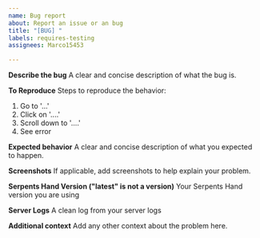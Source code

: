 ```yaml
---
name: Bug report
about: Report an issue or an bug
title: "[BUG] "
labels: requires-testing
assignees: Marco15453

---
```


**Describe the bug**
A clear and concise description of what the bug is.

**To Reproduce**
Steps to reproduce the behavior:
1. Go to '...'
2. Click on '....'
3. Scroll down to '....'
4. See error

**Expected behavior**
A clear and concise description of what you expected to happen.

**Screenshots**
If applicable, add screenshots to help explain your problem.

**Serpents Hand Version ("latest" is not a version)**
Your Serpents Hand version you are using

**Server Logs**
A clean log from your server logs

**Additional context**
Add any other context about the problem here.
